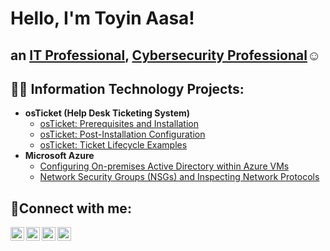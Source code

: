 <h1>Hello, I'm Toyin Aasa!
 <h2> an <a href="https://linkedin.com/in/adeolu-aasa-687351178">IT Professional</a>, <a href="https://linkedin.com/in/adeolu-aasa-687351178">Cybersecurity Professional</a>☺</h1> 

<h2>👨‍💻 Information Technology Projects:</h2>

- <b>osTicket (Help Desk Ticketing System)</b>
  - [osTicket: Prerequisites and Installation](https://github.com/aasatoyin/osticket-prereqs)
  - [osTicket: Post-Installation Configuration](https://github.com/aasatoyin/post-install-config)
  - [osTicket: Ticket Lifecycle Examples](https://github.com/aasatoyin/ticket-lifecycle)
- <b>Microsoft Azure</b>
  - [Configuring On-premises Active Directory within Azure VMs](https://github.com/aasatoyin/configure-ad)
  - [Network Security Groups (NSGs) and Inspecting Network Protocols](https://github.com/aasatoyin/azure-network-protocols)

<h2>🤳Connect with me:</h2>

[<img align="left" alt="aasatoyin | Twitter" width="22px" src="https://cdn.jsdelivr.net/npm/simple-icons@v3/icons/twitter.svg" />][twitter]
[<img align="left" alt="toyin-aasa-687351178 | LinkedIn" width="22px" src="https://cdn.jsdelivr.net/npm/simple-icons@v3/icons/linkedin.svg" />][linkedin]
[<img align="left" alt="aasa.adeola | Instagram" width="22px" src="https://cdn.jsdelivr.net/npm/simple-icons@v3/icons/instagram.svg" />][instagram]
[<img align="left" alt="aasa.adeola | facebook" width="22px" src="https://cdn.jsdelivr.net/npm/simple-icons@v3/icons/facebook.svg" />][facebook]

[twitter]: https://twitter.com/aasatoyin
[instagram]: https://www.instagram.com/aasa.adeola
[linkedin]: https://linkedin.com/in/toyin-aasa-687351178
[facebook]: https://www.facebook.com/aasa.adeola
